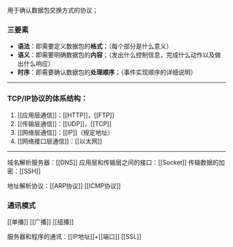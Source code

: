 用于确认数据包交换方式的协议；
### 三要素
- **语法**：即需要定义数据包的**格式**；（每个部分是什么意义）
- **语义**：即需要明确数据包的**内容**；（发出什么控制信息，完成什么动作以及做出什么响应）
- **时序**：即需要确认数据包的**处理顺序**；（事件实现顺序的详细说明）
***
### TCP/IP协议的体系结构：
1. [[应用层通信]]：[[HTTP]]，[[FTP]]
2. [[传输层通信]]：[[UDP]]，[[TCP]]
3. [[网络层通信]]：[[IP]]（规定地址）
4. [[网络接口层通信]]：[[以太网]]
***
域名解析服务器：[[DNS]]
应用层和传输层之间的接口：[[Socket]]
传输数据的加密：[[SSH]]

地址解析协议：[[ARP协议]]
[[ICMP协议]]


### 通讯模式
[[单播]]
[[广播]]
[[组播]]


服务器和程序的通讯：[[IP地址]]+[[端口]]
[[SSL]]